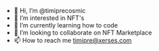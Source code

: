 - 👋 Hi, I’m @timiprecosmic
- 👀 I’m interested in NFT's
- 🌱 I’m currently learning how to code
- 💞️ I’m looking to collaborate on NFT Marketplace
- 📫 How to reach me timipre@xerses.com

<!---
timiprecosmic/timiprecosmic is a ✨ special ✨ repository because its `README.md` (this file) appears on your GitHub profile.
You can click the Preview link to take a look at your changes.
--->
